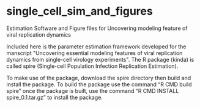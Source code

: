 # single_cell_sim_and_figures
Estimation Software and Figure files for Uncovering modeling feature of viral replication dynamics

Included here is the parameter estimation framework developed for the manscript "Uncovering essential modeling features of viral replication dynamics from
single-cell virology experiments". The R package (kinda) is called spire (Single-cell Population Infection Replication Estimation). 

To make use of the package, download the spire directory then build and install the package. To build the package use the command “R CMD build spire” once the package is built, use the command “R CMD INSTALL spire_0.1.tar.gz” to install the package. 

